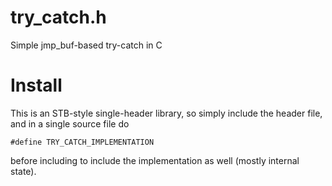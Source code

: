 # try_catch.h
Simple jmp_buf-based try-catch in C

# Install
This is an STB-style single-header library, so simply include the header file, and in a single source file do
```
#define TRY_CATCH_IMPLEMENTATION
```
before including to include the implementation as well (mostly internal state).
